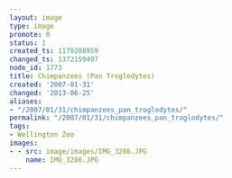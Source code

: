 ```yaml
---
layout: image
type: image
promote: 0
status: 1
created_ts: 1170208959
changed_ts: 1372159497
node_id: 1773
title: Chimpanzees (Pan Troglodytes)
created: '2007-01-31'
changed: '2013-06-25'
aliases:
- "/2007/01/31/chimpanzees_pan_troglodytes/"
permalink: "/2007/01/31/chimpanzees_pan_troglodytes/"
tags:
- Wellington Zoo
images:
- - src: image/images/IMG_3286.JPG
    name: IMG_3286.JPG
---
```


